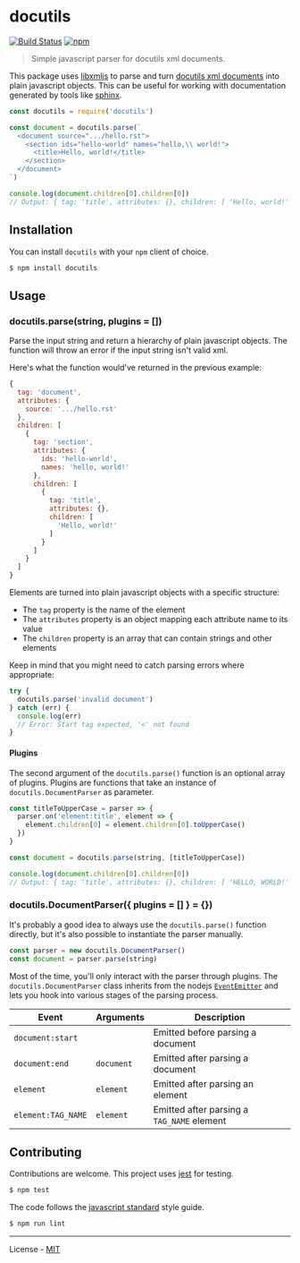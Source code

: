 # docutils

[![Build Status](https://travis-ci.com/vberlier/docutils.svg?branch=master)](https://travis-ci.com/vberlier/docutils)
[![npm](https://img.shields.io/npm/v/docutils.svg)](https://www.npmjs.com/package/docutils)

> Simple javascript parser for docutils xml documents.

This package uses [libxmljs](https://github.com/libxmljs/libxmljs) to parse and turn [docutils xml documents](http://docutils.sourceforge.net/docs/ref/doctree.html) into plain javascript objects. This can be useful for working with documentation generated by tools like [sphinx](http://www.sphinx-doc.org).

```js
const docutils = require('docutils')

const document = docutils.parse(`
  <document source=".../hello.rst">
    <section ids="hello-world" names="hello,\\ world!">
      <title>Hello, world!</title>
    </section>
  </document>
`)

console.log(document.children[0].children[0])
// Output: { tag: 'title', attributes: {}, children: [ 'Hello, world!' ] }
```

## Installation

You can install `docutils` with your `npm` client of choice.

```bash
$ npm install docutils
```

## Usage

### docutils.parse(string, plugins = [])

Parse the input string and return a hierarchy of plain javascript objects. The function will throw an error if the input string isn't valid xml.

Here's what the function would've returned in the previous example:

```js
{
  tag: 'document',
  attributes: {
    source: '.../hello.rst'
  },
  children: [
    {
      tag: 'section',
      attributes: {
        ids: 'hello-world',
        names: 'hello, world!'
      },
      children: [
        {
          tag: 'title',
          attributes: {},
          children: [
            'Hello, world!'
          ]
        }
      ]
    }
  ]
}
```

Elements are turned into plain javascript objects with a specific structure:

- The `tag` property is the name of the element
- The `attributes` property is an object mapping each attribute name to its value
- The `children` property is an array that can contain strings and other elements

Keep in mind that you might need to catch parsing errors where appropriate:

```js
try {
  docutils.parse('invalid document')
} catch (err) {
  console.log(err)
  // Error: Start tag expected, '<' not found
}
```

#### Plugins

The second argument of the `docutils.parse()` function is an optional array of plugins. Plugins are functions that take an instance of `docutils.DocumentParser` as parameter.

```js
const titleToUpperCase = parser => {
  parser.on('element:title', element => {
    element.children[0] = element.children[0].toUpperCase()
  })
}

const document = docutils.parse(string, [titleToUpperCase])

console.log(document.children[0].children[0])
// Output: { tag: 'title', attributes: {}, children: [ 'HELLO, WORLD!' ] }
```

### docutils.DocumentParser({ plugins = [] } = {})

It's probably a good idea to always use the `docutils.parse()` function directly, but it's also possible to instantiate the parser manually.

```js
const parser = new docutils.DocumentParser()
const document = parser.parse(string)
```

Most of the time, you'll only interact with the parser through plugins. The `docutils.DocumentParser` class inherits from the nodejs [`EventEmitter`](https://nodejs.org/api/events.html#events_class_eventemitter) and lets you hook into various stages of the parsing process.

| Event              | Arguments  | Description                                |
| ------------------ | ---------- | ------------------------------------------ |
| `document:start`   |            | Emitted before parsing a document          |
| `document:end`     | `document` | Emitted after parsing a document           |
| `element`          | `element`  | Emitted after parsing an element           |
| `element:TAG_NAME` | `element`  | Emitted after parsing a `TAG_NAME` element |

## Contributing

Contributions are welcome. This project uses [jest](https://jestjs.io/) for testing.

```bash
$ npm test
```

The code follows the [javascript standard](https://standardjs.com/) style guide.

```bash
$ npm run lint
```

---

License - [MIT](https://github.com/vberlier/docutils/blob/master/LICENSE)
